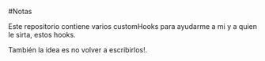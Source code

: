 #Notas

Este repositorio contiene varios customHooks para ayudarme a mi y a quien le sirta, estos hooks.

También la idea es no volver a escribirlos!.